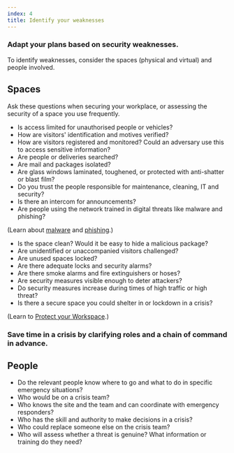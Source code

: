 ```yaml
---
index: 4
title: Identify your weaknesses
---
```

### Adapt your plans based on security weaknesses.

To identify weaknesses, consider the spaces (physical and virtual) and people involved. 

## Spaces

Ask these questions when securing your workplace, or assessing the security of a space you use frequently. 

* Is access limited for unauthorised people or vehicles? 
* How are visitors' identification and motives verified? 
* How are visitors registered and monitored? Could an adversary use this to access sensitive information?  
* Are people or deliveries searched? 
* Are mail and packages isolated?
* Are glass windows laminated, toughened, or protected with anti-shatter or blast film? 
* Do you trust the people responsible for maintenance, cleaning, IT and security?  
* Is there an intercom for announcements? 
* Are people using the network trained in digital threats like malware and phishing? 

(Learn about [malware](umbrella://information/malware/beginner) and [phishing](umbrella://lesson/phishing/beginner).)

* Is the space clean? Would it be easy to hide a malicious package? 
* Are unidentified or unaccompanied visitors challenged?  
* Are unused spaces locked? 
* Are there adequate locks and security alarms? 
* Are there smoke alarms and fire extinguishers or hoses?  
* Are security measures visible enough to deter attackers? 
* Do security measures increase during times of high traffic or high threat? 
* Is there a secure space you could shelter in or lockdown in a crisis? 

(Learn to [Protect your Workspace](umbrella://information/protect-your-workspace).) 

### Save time in a crisis by clarifying roles and a chain of command in advance. 

## People

* Do the relevant people know where to go and what to do in specific emergency situations? 
* Who would be on a crisis team? 
* Who knows the site and the team and can coordinate with emergency responders? 
* Who has the skill and authority to make decisions in a crisis? 
* Who could replace someone else on the crisis team? 
* Who will assess whether a threat is genuine? What information or training do they need?